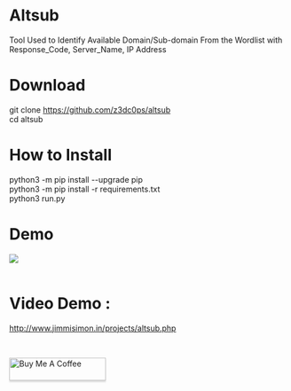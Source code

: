 # Altsub
Tool Used to Identify Available Domain/Sub-domain From the Wordlist with Response_Code, Server_Name, IP Address

# Download
  git clone https://github.com/z3dc0ps/altsub <br>
  cd altsub
  
# How to Install

  python3 -m pip install --upgrade pip <br>
  python3 -m pip install -r requirements.txt <br>
  python3 run.py
  
#  Demo
  ![](http://jimmisimon.in/projects/altsub.JPG)<br><br>
# Video Demo :
  http://www.jimmisimon.in/projects/altsub.php
 
<br>

<a href="https://www.buymeacoffee.com/jimmisimon" target="_blank"><img src="https://www.buymeacoffee.com/assets/img/custom_images/orange_img.png" alt="Buy Me A Coffee" style="height: 41px !important;width: 174px !important;box-shadow: 0px 3px 2px 0px rgba(190, 190, 190, 0.5) !important;-webkit-box-shadow: 0px 3px 2px 0px rgba(190, 190, 190, 0.5) !important;" ></a>
